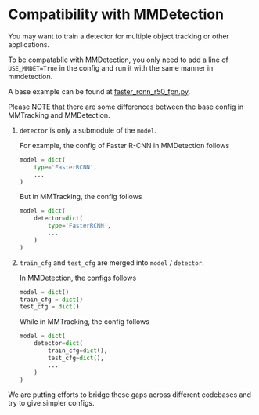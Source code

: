 # Compatibility with MMDetection

You may want to train a detector for multiple object tracking or other applications.

To be compatablie with MMDetection, you only need to add a line of `USE_MMDET=True` in the config and run it with the same manner in mmdetection.

A base example can be found at [faster_rcnn_r50_fpn.py](../_base_/models/faster_rcnn_r50_fpn.py).

Please NOTE that there are some differences between the base config in MMTracking and MMDetection.

1. `detector` is only a submodule of the `model`.

    For example, the config of Faster R-CNN in MMDetection follows

    ```python
    model = dict(
        type='FasterRCNN',
        ...
    )
    ```

    But in MMTracking, the config follows

    ```python
    model = dict(
        detector=dict(
            type='FasterRCNN',
            ...
        )
    )
    ```

2. `train_cfg` and `test_cfg` are merged into `model` / `detector`.

    In MMDetection, the configs follows

    ```python
    model = dict()
    train_cfg = dict()
    test_cfg = dict()
    ```

    While in MMTracking, the config follows

    ```python
    model = dict(
        detector=dict(
            train_cfg=dict(),
            test_cfg=dict(),
            ...
        )
    )
    ```

We are putting efforts to bridge these gaps across different codebases and try to give simpler configs.
